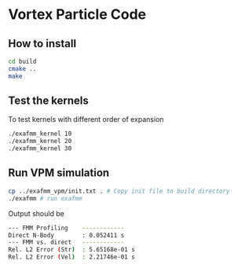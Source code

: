 # Vortex Particle Code

## How to install

```bash
cd build
cmake ..
make
```

## Test the kernels

To test kernels with different order of expansion

```bash
./exafmm_kernel 10
./exafmm_kernel 20
./exafmm_kernel 30
```

## Run VPM simulation

```bash
cp ../exafmm_vpm/init.txt . # Copy init file to build directory
./exafmm # run exafmm
```

Output should be

```bash
--- FMM Profiling    ------------
Direct N-Body        : 0.052411 s
--- FMM vs. direct   ------------
Rel. L2 Error (Str)  : 5.65168e-01 s
Rel. L2 Error (Vel)  : 2.21746e-01 s
```
